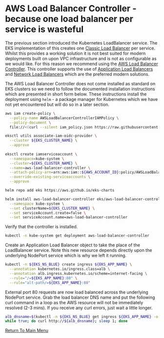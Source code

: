 # AWS Load Balancer Controller - because one load balancer per service is wasteful

The previous section introduced the Kubernetes LoadBalancer service.
The EKS implementation of this creates one [Classic Load Balancer](https://aws.amazon.com/elasticloadbalancing/classic-load-balancer/) per service.
Whilst this provides a working solution it is not best suited for modern deployments built on upon VPC infrastructure and is not as configurable as we would like.
For this reason we recommend using the [AWS Load Balancer Controller](https://docs.aws.amazon.com/eks/latest/userguide/aws-load-balancer-controller.html).
This controller supports the use of [Application Load Balancers](https://aws.amazon.com/elasticloadbalancing/application-load-balancer/) and [Network Load Balancers](https://aws.amazon.com/elasticloadbalancing/network-load-balancer/) which are the preferred modern solutions.

The AWS Load Balancer Controller does not come installed as standard on EKS clusters so we need to follow the documented installation instructions which are presented in short form below.
These instructions install the deployment using `helm` - a package manager for Kubernetes which we have not yet encountered but will do so in a later section.

```bash
aws iam create-policy \
  --policy-name AWSLoadBalancerControllerIAMPolicy \
  --policy-document \
  file://<(curl --silent iam_policy.json https://raw.githubusercontent.com/kubernetes-sigs/aws-load-balancer-controller/v2.2.0/docs/install/iam_policy.json)

eksctl utils associate-iam-oidc-provider \
  --cluster ${EKS_CLUSTER_NAME} \
  --approve
  
eksctl create iamserviceaccount \
  --namespace=kube-system \
  --cluster=${EKS_CLUSTER_NAME} \
  --name=aws-load-balancer-controller \
  --attach-policy-arn=arn:aws:iam::${AWS_ACCOUNT_ID}:policy/AWSLoadBalancerControllerIAMPolicy \
  --override-existing-serviceaccounts \
  --approve

helm repo add eks https://aws.github.io/eks-charts

helm install aws-load-balancer-controller eks/aws-load-balancer-controller \
  --namespace kube-system \
  --set clusterName=${EKS_CLUSTER_NAME} \
  --set serviceAccount.create=false \
  --set serviceAccount.name=aws-load-balancer-controller
```

Verify that the controller is installed.
```bash
kubectl -n kube-system get deployment aws-load-balancer-controller
```

Create an Application Load Balancer object to take the place of the LoadBalancer service.
Note this new resource depends directly upon the underlying NodePort service which is why we left it running.
```bash
kubectl -n ${EKS_NS_BLUE} create ingress ${EKS_APP_NAME} \
  --annotation kubernetes.io/ingress.class=alb \
  --annotation alb.ingress.kubernetes.io/scheme=internet-facing \
  --rule="/=${EKS_APP_NAME}:80" \
  --rule="alt-path/=${EKS_APP_NAME}:80"
```

External port 80 requests are now load balanced across the underlying NodePort service. Grab the load balancer DNS name and put the following curl command in a loop as the AWS resource will not be immediately resolved (2-3 mins). If you receive any curl errors, just wait a little longer.
```bash
alb_dnsname=$(kubectl -n ${EKS_NS_BLUE} get ingress ${EKS_APP_NAME} -o jsonpath='{.status.loadBalancer.ingress[0].hostname}')
while true; do curl http://${alb_dnsname}; sleep 1; done
```

[Return To Main Menu](/README.md)
